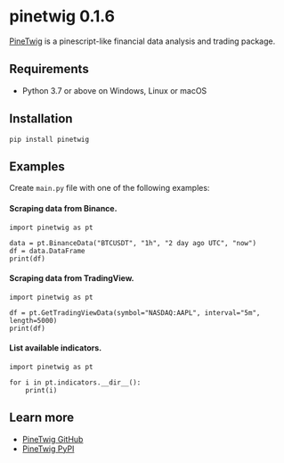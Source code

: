 # pinetwig 0.1.6
[PineTwig](https://pypi.org/project/pinetwig/) is a pinescript-like financial data analysis and trading package.

## Requirements
- Python 3.7 or above on Windows, Linux or macOS

## Installation
```
pip install pinetwig
```

## Examples
Create ```main.py``` file with one of the following examples:

#### Scraping data from Binance.
```
import pinetwig as pt

data = pt.BinanceData("BTCUSDT", "1h", "2 day ago UTC", "now")
df = data.DataFrame
print(df)
```

#### Scraping data from TradingView.
```
import pinetwig as pt

df = pt.GetTradingViewData(symbol="NASDAQ:AAPL", interval="5m", length=5000)
print(df)
```

#### List available indicators.
```
import pinetwig as pt

for i in pt.indicators.__dir__():
    print(i)
```

## Learn more
- [PineTwig GitHub](https://github.com/AyberkAtalay0/pinetwig/)
- [PineTwig PyPI](https://pypi.org/project/pinetwig/)

